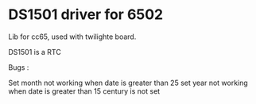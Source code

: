 # DS1501 driver for 6502

Lib for cc65, used with twilighte board.

DS1501 is a RTC

Bugs :

Set month not working when date is greater than 25
set year not working when date is greater than 15
century is not set


